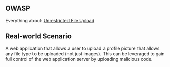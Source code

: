 ## OWASP
Everything about: [Unrestricted File Upload](https://owasp.org/www-community/vulnerabilities/Unrestricted_File_Upload)

## Real-world Scenario
A web application that allows a user to upload a profile picture that allows any file type to be uploaded (not just images).
This can be leveraged to gain full control of the web application server by uploading malicious code.